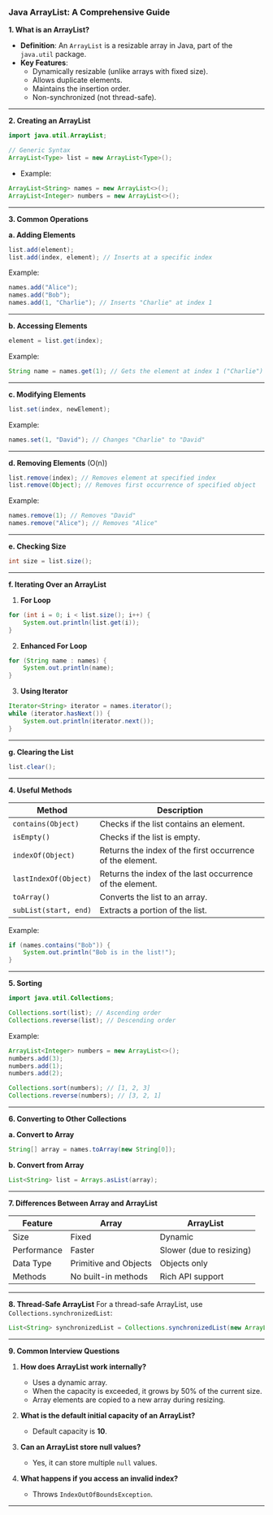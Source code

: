 ### Java ArrayList: A Comprehensive Guide

**1. What is an ArrayList?**
- **Definition**: An `ArrayList` is a resizable array in Java, part of the `java.util` package.
- **Key Features**:
  - Dynamically resizable (unlike arrays with fixed size).
  - Allows duplicate elements.
  - Maintains the insertion order.
  - Non-synchronized (not thread-safe).

---

**2. Creating an ArrayList**
```java
import java.util.ArrayList;

// Generic Syntax
ArrayList<Type> list = new ArrayList<Type>();
```

- Example:
```java
ArrayList<String> names = new ArrayList<>();
ArrayList<Integer> numbers = new ArrayList<>();
```

---

**3. Common Operations**

**a. Adding Elements**
```java
list.add(element);
list.add(index, element); // Inserts at a specific index
```

Example:
```java
names.add("Alice");
names.add("Bob");
names.add(1, "Charlie"); // Inserts "Charlie" at index 1
```

---

**b. Accessing Elements**
```java
element = list.get(index);
```

Example:
```java
String name = names.get(1); // Gets the element at index 1 ("Charlie")
```

---

**c. Modifying Elements**
```java
list.set(index, newElement);
```

Example:
```java
names.set(1, "David"); // Changes "Charlie" to "David"
```

---

**d. Removing Elements** (O(n))
```java
list.remove(index); // Removes element at specified index
list.remove(Object); // Removes first occurrence of specified object
```

Example:
```java
names.remove(1); // Removes "David"
names.remove("Alice"); // Removes "Alice"
```

---

**e. Checking Size**
```java
int size = list.size();
```

---

**f. Iterating Over an ArrayList**

1. **For Loop**
```java
for (int i = 0; i < list.size(); i++) {
    System.out.println(list.get(i));
}
```

2. **Enhanced For Loop**
```java
for (String name : names) {
    System.out.println(name);
}
```

3. **Using Iterator**
```java
Iterator<String> iterator = names.iterator();
while (iterator.hasNext()) {
    System.out.println(iterator.next());
}
```

---

**g. Clearing the List**
```java
list.clear();
```

---

**4. Useful Methods**

| Method                | Description                               |
|-----------------------|-------------------------------------------|
| `contains(Object)`    | Checks if the list contains an element.  |
| `isEmpty()`           | Checks if the list is empty.             |
| `indexOf(Object)`     | Returns the index of the first occurrence of the element. |
| `lastIndexOf(Object)` | Returns the index of the last occurrence of the element. |
| `toArray()`           | Converts the list to an array.           |
| `subList(start, end)` | Extracts a portion of the list.           |

Example:
```java
if (names.contains("Bob")) {
    System.out.println("Bob is in the list!");
}
```

---

**5. Sorting**
```java
import java.util.Collections;

Collections.sort(list); // Ascending order
Collections.reverse(list); // Descending order
```

Example:
```java
ArrayList<Integer> numbers = new ArrayList<>();
numbers.add(3);
numbers.add(1);
numbers.add(2);

Collections.sort(numbers); // [1, 2, 3]
Collections.reverse(numbers); // [3, 2, 1]
```

---

**6. Converting to Other Collections**

**a. Convert to Array**
```java
String[] array = names.toArray(new String[0]);
```

**b. Convert from Array**
```java
List<String> list = Arrays.asList(array);
```

---

**7. Differences Between Array and ArrayList**

| Feature               | Array                 | ArrayList             |
|-----------------------|-----------------------|-----------------------|
| Size                  | Fixed                | Dynamic               |
| Performance           | Faster               | Slower (due to resizing) |
| Data Type             | Primitive and Objects| Objects only          |
| Methods               | No built-in methods  | Rich API support      |

---

**8. Thread-Safe ArrayList**
For a thread-safe ArrayList, use `Collections.synchronizedList`:
```java
List<String> synchronizedList = Collections.synchronizedList(new ArrayList<>());
```

---

**9. Common Interview Questions**
1. **How does ArrayList work internally?**
   - Uses a dynamic array.
   - When the capacity is exceeded, it grows by 50% of the current size.
   - Array elements are copied to a new array during resizing.

2. **What is the default initial capacity of an ArrayList?**
   - Default capacity is **10**.

3. **Can an ArrayList store null values?**
   - Yes, it can store multiple `null` values.

4. **What happens if you access an invalid index?**
   - Throws `IndexOutOfBoundsException`.

---
